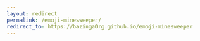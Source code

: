 ```yaml
---
layout: redirect
permalink: /emoji-minesweeper/
redirect_to: https://bazingaOrg.github.io/emoji-minesweeper
---
```

